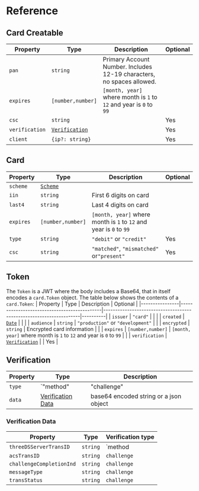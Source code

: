# Reference

## Card Creatable
| Property       | Type                            | Description                                                           | Optional |
|----------------|---------------------------------|-----------------------------------------------------------------------|----------|
| `pan`          | `string`                        | Primary Account Number. Includes 12-19 characters, no spaces allowed. |          |
| `expires`      | `[number,number]`               | `[month, year]` where month is `1` to `12` and year is `0` to `99`    |          |
| `csc`          | `string`                        |                                                                       | Yes      |
| `verification` | [`Verification`](#verification) |                                                                       | Yes      |
| `client`       | `{ip?: string}`                 |                                                                       | Yes      |

## Card
| Property  | Type                                        | Description                                                        | Optional |
|-----------|---------------------------------------------|--------------------------------------------------------------------|----------|
| `scheme`  | [`Scheme`](../common/reference.html#scheme) |                                                                    |          |
| `iin`     | `string`                                    | First 6 digits on card                                             |          |
| `last4`   | `string`                                    | Last 4 digits on card                                              |          |
| `expires` | `[number,number]`                           | `[month, year]` where month is `1` to `12` and year is `0` to `99` |          |
| `type`    | `string`                                    | `"debit"` or `"credit"`                                            | Yes      |
| `csc`     | `string`                                    | `"matched"`, `"mismatched"` or`"present"`                          | Yes      |


## Token
The `Token` is a JWT where the body includes a Base64, that in itself encodes a `card.Token` object.
The table below shows the contents of a `card.Token`:
| Property       | Type                                        | Description                                                        | Optional |
|----------------|---------------------------------------------|--------------------------------------------------------------------|----------|
| `issuer`       | `"card"`                                    |                                                                    |          |
| `created`      | [`Date`](../common/reference.html#datetime) |                                                                    |          |
| `audience`     | `string`                                    | `"production"` or `"development"`                                  |          |
| `encrypted`    | `string`                                    | Encrypted card information                                         |          |
| `expires`      | `[number,number]`                           | `[month, year]` where month is `1` to `12` and year is `0` to `99` |          |
| `verification` | [`Verification`](#verification)             |                                                                    | Yes      |


## Verification

| Property | Type                                    | Description                   |
|----------|-----------------------------------------|-------------------------------|
| `type`   | `"method" | "challenge" | "guard"`                  |                               |
| `data`   | [Verification Data](#verification-data) | base64 encoded string or a json object |
	  
    
### Verification Data
| Property                 | Type     | Verification type    |
|--------------------------|----------|----------------------|
| `threeDSServerTransID`   | `string` | `method | challenge` |
| `acsTransID`             | `string` | `challenge`          |
| `challengeCompletionInd` | `string` | `challenge`          |
| `messageType`            | `string` | `challenge`          |
| `transStatus`            | `string` | `challenge`          |